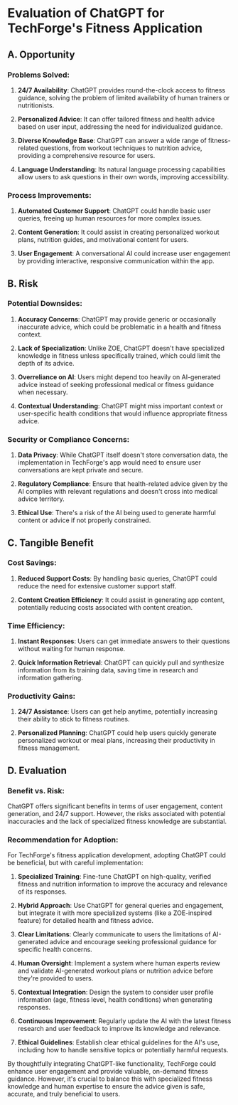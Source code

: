 # Evaluation of ChatGPT for TechForge's Fitness Application

## A. Opportunity

### Problems Solved:
1. **24/7 Availability**: ChatGPT provides round-the-clock access to fitness guidance, solving the problem of limited availability of human trainers or nutritionists.

2. **Personalized Advice**: It can offer tailored fitness and health advice based on user input, addressing the need for individualized guidance.

3. **Diverse Knowledge Base**: ChatGPT can answer a wide range of fitness-related questions, from workout techniques to nutrition advice, providing a comprehensive resource for users.

4. **Language Understanding**: Its natural language processing capabilities allow users to ask questions in their own words, improving accessibility.

### Process Improvements:
1. **Automated Customer Support**: ChatGPT could handle basic user queries, freeing up human resources for more complex issues.

2. **Content Generation**: It could assist in creating personalized workout plans, nutrition guides, and motivational content for users.

3. **User Engagement**: A conversational AI could increase user engagement by providing interactive, responsive communication within the app.

## B. Risk

### Potential Downsides:
1. **Accuracy Concerns**: ChatGPT may provide generic or occasionally inaccurate advice, which could be problematic in a health and fitness context.

2. **Lack of Specialization**: Unlike ZOE, ChatGPT doesn't have specialized knowledge in fitness unless specifically trained, which could limit the depth of its advice.

3. **Overreliance on AI**: Users might depend too heavily on AI-generated advice instead of seeking professional medical or fitness guidance when necessary.

4. **Contextual Understanding**: ChatGPT might miss important context or user-specific health conditions that would influence appropriate fitness advice.

### Security or Compliance Concerns:
1. **Data Privacy**: While ChatGPT itself doesn't store conversation data, the implementation in TechForge's app would need to ensure user conversations are kept private and secure.

2. **Regulatory Compliance**: Ensure that health-related advice given by the AI complies with relevant regulations and doesn't cross into medical advice territory.

3. **Ethical Use**: There's a risk of the AI being used to generate harmful content or advice if not properly constrained.

## C. Tangible Benefit

### Cost Savings:
1. **Reduced Support Costs**: By handling basic queries, ChatGPT could reduce the need for extensive customer support staff.

2. **Content Creation Efficiency**: It could assist in generating app content, potentially reducing costs associated with content creation.

### Time Efficiency:
1. **Instant Responses**: Users can get immediate answers to their questions without waiting for human response.

2. **Quick Information Retrieval**: ChatGPT can quickly pull and synthesize information from its training data, saving time in research and information gathering.

### Productivity Gains:
1. **24/7 Assistance**: Users can get help anytime, potentially increasing their ability to stick to fitness routines.

2. **Personalized Planning**: ChatGPT could help users quickly generate personalized workout or meal plans, increasing their productivity in fitness management.

## D. Evaluation

### Benefit vs. Risk:
ChatGPT offers significant benefits in terms of user engagement, content generation, and 24/7 support. However, the risks associated with potential inaccuracies and the lack of specialized fitness knowledge are substantial.

### Recommendation for Adoption:
For TechForge's fitness application development, adopting ChatGPT could be beneficial, but with careful implementation:

1. **Specialized Training**: Fine-tune ChatGPT on high-quality, verified fitness and nutrition information to improve the accuracy and relevance of its responses.

2. **Hybrid Approach**: Use ChatGPT for general queries and engagement, but integrate it with more specialized systems (like a ZOE-inspired feature) for detailed health and fitness advice.

3. **Clear Limitations**: Clearly communicate to users the limitations of AI-generated advice and encourage seeking professional guidance for specific health concerns.

4. **Human Oversight**: Implement a system where human experts review and validate AI-generated workout plans or nutrition advice before they're provided to users.

5. **Contextual Integration**: Design the system to consider user profile information (age, fitness level, health conditions) when generating responses.

6. **Continuous Improvement**: Regularly update the AI with the latest fitness research and user feedback to improve its knowledge and relevance.

7. **Ethical Guidelines**: Establish clear ethical guidelines for the AI's use, including how to handle sensitive topics or potentially harmful requests.

By thoughtfully integrating ChatGPT-like functionality, TechForge could enhance user engagement and provide valuable, on-demand fitness guidance. However, it's crucial to balance this with specialized fitness knowledge and human expertise to ensure the advice given is safe, accurate, and truly beneficial to users.
